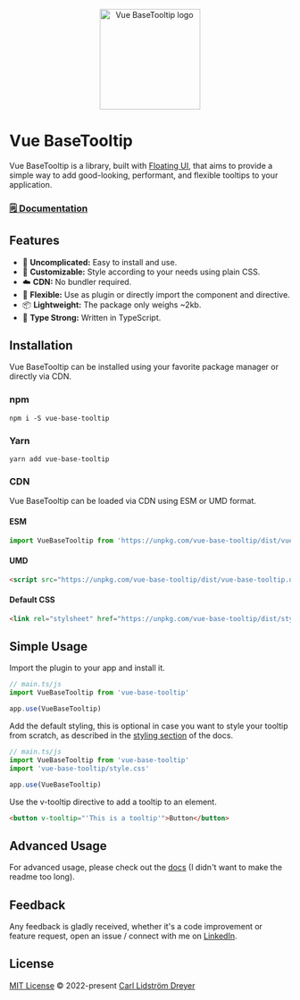 <p align="center">
  <a href="https://carlldreyer.github.io/vue-base-tooltip/" target="_blank" rel="noopener noreferrer">
    <img width="180" src="https://carlldreyer.github.io/vue-base-tooltip/logo.svg" alt="Vue BaseTooltip logo">
  </a>
</p>


# Vue BaseTooltip
Vue BaseTooltip is a library, built with [Floating UI](https://floating-ui.com/), that aims to provide a simple way to add good-looking, performant, and flexible tooltips to your application.

### [🗒️ Documentation](https://carlldreyer.github.io/vue-base-tooltip/)

## Features
* 🫶 **Uncomplicated:** Easy to install and use.
* 🎨 **Customizable:** Style according to your needs using plain CSS.
* ☁️ **CDN:** No bundler required.
* 🤸 **Flexible:** Use as plugin or directly import the component and directive.
* 📦 **Lightweight:** The package only weighs ~2kb.
* 🦾 **Type Strong:** Written in TypeScript.

## Installation
Vue BaseTooltip can be installed using your favorite package manager or directly via CDN.

### npm
```shell
npm i -S vue-base-tooltip
```

### Yarn
```shell
yarn add vue-base-tooltip
```

### CDN
Vue BaseTooltip can be loaded via CDN using ESM or UMD format.

#### ESM
```js
import VueBaseTooltip from 'https://unpkg.com/vue-base-tooltip/dist/vue-base-tooltip.es.js'
```

#### UMD
```html
<script src="https://unpkg.com/vue-base-tooltip/dist/vue-base-tooltip.umd.js"></script>
```

#### Default CSS
```html
<link rel="stylsheet" href="https://unpkg.com/vue-base-tooltip/dist/style.css" />
```

## Simple Usage
Import the plugin to your app and install it.
```js
// main.ts/js
import VueBaseTooltip from 'vue-base-tooltip'

app.use(VueBaseTooltip)
```

Add the default styling, this is optional in case you want to style your tooltip from scratch, as described in the [styling section](/guide/styling#use-100-of-your-own-css) of the docs.
```js
// main.ts/js
import VueBaseTooltip from 'vue-base-tooltip'
import 'vue-base-tooltip/style.css'

app.use(VueBaseTooltip)
```
Use the v-tooltip directive to add a tooltip to an element.
```html
<button v-tooltip="'This is a tooltip'">Button</button>
```

## Advanced Usage
For advanced usage, please check out the [docs](https://carlldreyer.github.io//vue-base-tooltip/guide.html#advanced-usage) (I didn't want to make the readme too long).

## Feedback
Any feedback is gladly received, whether it's a code improvement or feature request, open an issue / connect with me on [LinkedIn](https://www.linkedin.com/in/carlldreyer/).

## License
[MIT License](https://github.com/CarlLDreyer/vue-base-tooltip/blob/main/LICENSE) © 2022-present [Carl Lidström Dreyer](https://github.com/CarlLDreyer)
